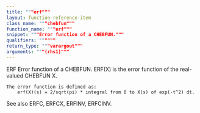 ```yaml
---
title: """erf"""
layout: function-reference-item
class_name: """chebfun"""
function_name: """erf"""
snippet: """Error function of a CHEBFUN."""
qualifiers: """"""
return_type: """varargout"""
arguments: """(rhs1)"""
---
```


 ERF   Error function of a CHEBFUN.
    ERF(X) is the error function of the real-valued CHEBFUN X.
 
    The error function is defined as:
        erf(X)(s) = 2/sqrt(pi) * integral from 0 to X(s) of exp(-t^2) dt.
 
  See also ERFC, ERFCX, ERFINV, ERFCINV.
